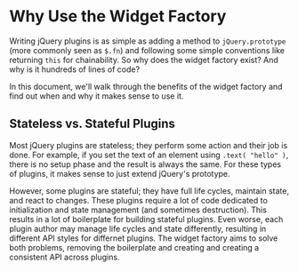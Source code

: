# Why Use the Widget Factory

Writing jQuery plugins is as simple as adding a method to `jQuery.prototype`
(more commonly seen as `$.fn`) and following some simple conventions like returning `this` for chainability.
So why does the widget factory exist? And why is it hundreds of lines of code?

In this document, we'll walk through the benefits of the widget factory and find out
when and why it makes sense to use it.

## Stateless vs. Stateful Plugins

Most jQuery plugins are stateless; they perform some action and their job is done.
For example, if you set the text of an element using `.text( "hello" )`,
there is no setup phase and the result is always the same.
For these types of plugins, it makes sense to just extend jQuery's prototype.

However, some plugins are stateful; they have full life cycles, maintain state, and react to changes.
These plugins require a lot of code dedicated to initialization and state management (and sometimes destruction).
This results in a lot of boilerplate for building stateful plugins.
Even worse, each plugin author may manage life cycles and state differently,
resulting in different API styles for differnet plugins.
The widget factory aims to solve both problems,
removing the boilerplate and creating and creating a consistent API across plugins.

